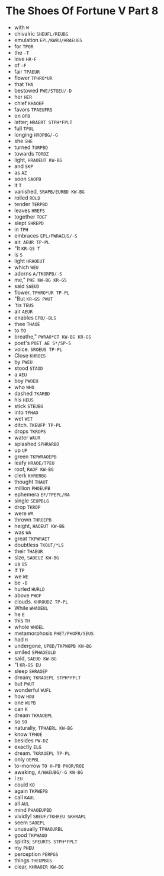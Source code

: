 # The Shoes Of Fortune V Part 8

* with `W`
* chivalric `SHEUFL/REUBG`
* emulation `EPL/KWRU/HRAEUGS`
* for `TPOR`
* the `-T`
* love `HR-F`
* of `-F`
* fair `TPAEUR`
* flower `TPHRO*UR`
* that `THA`
* bestowed `PWE/STOEU/-D`
* her `HER`
* chief `KHAOEF`
* favors `TPAEUFRS`
* on `OPB`
* latter; `HRAERT STPH*FPLT`
* full `TPUL`
* longing `HROPBG/-G`
* she `SHE`
* turned `TURPBD`
* towards `TORDZ`
* light, `HRAOEUT KW-BG`
* and `SKP`
* as `AZ`
* soon `SAOPB`
* it `T`
* vanished, `SRAPB/EURBD KW-BG`
* rolled `ROLD`
* tender `TERPBD`
* leaves `HREFS`
* together `TOGT`
* slept `SHREPD`
* in `TPH`
* embraces `EPL/PWRAEUS/-S`
* air. `AEUR TP-PL`
* "It `KR-GS T`
* is `S`
* light `HRAOEUT`
* which `WEU`
* adorns `A/TKORPB/-S`
* me," `PHE KW-BG KR-GS`
* said `SAEUD`
* flower. `TPHRO*UR TP-PL`
* "But `KR-GS PWUT`
* 'tis `TEUS`
* air `AEUR`
* enables `EPB/-BLS`
* thee `THAOE`
* to `TO`
* breathe," `PWRAO*ET KW-BG KR-GS`
* poet's `POET AE S*/SP-S`
* voice. `SROEUS TP-PL`
* Close `KHROES`
* by `PWEU`
* stood `STAOD`
* a `AEU`
* boy `PWOEU`
* who `WHO`
* dashed `TKARBD`
* his `HEUS`
* stick `STEUBG`
* into `TPHAO`
* wet `WET`
* ditch. `TKEUFP TP-PL`
* drops `TKROPS`
* water `WAUR`
* splashed `SPHRARBD`
* up `UP`
* green `TKPWRAOEPB`
* leafy `HRAOE/TPEU`
* roof, `RAOF KW-BG`
* clerk `KHRERBG`
* thought `THAUT`
* million `PHOEUPB`
* ephemera `EF/TPEPL/RA`
* single `SEUPBLG`
* drop `TKROP`
* were `WR`
* thrown `THROEPB`
* height, `HAOEUT KW-BG`
* was `WA`
* great `TKPWRAET`
* doubtless `TKOUT/*LS`
* their `THAEUR`
* size, `SAOEUZ KW-BG`
* us `US`
* If `TP`
* we `WE`
* be `-B`
* hurled `HURLD`
* above `PWOF`
* clouds. `KHROUDZ TP-PL`
* While `WHAOEUL`
* he `E`
* this `TH`
* whole `WHOEL`
* metamorphosis `PHET/PHOFR/SEUS`
* had `H`
* undergone, `UPBD/TKPWOPB KW-BG`
* smiled `SPHAOEULD`
* said, `SAEUD KW-BG`
* "I `KR-GS EU`
* sleep `SHRAOEP`
* dream; `TKRAOEPL STPH*FPLT`
* but `PWUT`
* wonderful `WUFL`
* how `HOU`
* one `WUPB`
* can `K`
* dream `TKRAOEPL`
* so `SO`
* naturally, `TPHAERL KW-BG`
* know `TPHOE`
* besides `PW-DZ`
* exactly `ELG`
* dream. `TKRAOEPL TP-PL`
* only `OEPBL`
* to-morrow `TO H-PB PHOR/ROE`
* awaking, `A/WAEUBG/-G KW-BG`
* I `EU`
* could `KO`
* again `TKPWEPB`
* call `KAUL`
* all `AUL`
* mind `PHAOEUPBD`
* vividly! `SREUF/TKHREU SKHRAPL`
* seem `SAOEPL`
* unusually `TPHAOURBL`
* good `TKPWAOD`
* spirits; `SPEURTS STPH*FPLT`
* my `PHEU`
* perception `PERPGS`
* things `THEUPBGS`
* clear, `KHRAOER KW-BG`
